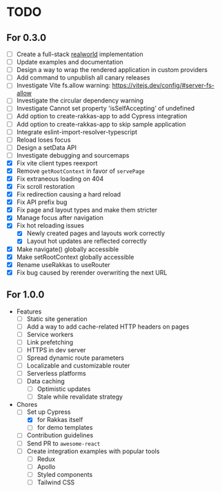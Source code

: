 # TODO

## For 0.3.0
- [ ] Create a full-stack [realworld](https://github.com/gothinkster/realworld) implementation
- [ ] Update examples and documentation
- [ ] Design a way to wrap the rendered application in custom providers
- [ ] Add command to unpublish all canary releases
- [ ] Investigate Vite fs.allow warning: https://vitejs.dev/config/#server-fs-allow
- [ ] Investigate the circular dependency warning
- [ ] Investigate Cannot set property 'isSelfAccepting' of undefined
- [ ] Add option to create-rakkas-app to add Cypress integration
- [ ] Add option to create-rakkas-app to skip sample application
- [ ] Integrate eslint-import-resolver-typescript
- [ ] Reload loses focus
- [ ] Design a setData API
- [ ] Investigate debugging and sourcemaps
- [x] Fix vite client types reexport
- [x] Remove `getRootContext` in favor of `servePage`
- [x] Fix extraneous loading on 404
- [x] Fix scroll restoration
- [x] Fix redirection causing a hard reload
- [x] Fix API prefix bug
- [x] Fix page and layout types and make them stricter
- [x] Manage focus after navigation
- [x] Fix hot reloading issues
  - [x] Newly created pages and layouts work correctly
  - [x] Layout hot updates are reflected correctly
- [x] Make navigate() globally accessible
- [x] Make setRootContext globally accessible
- [x] Rename useRakkas to useRouter
- [x] Fix bug caused by rerender overwriting the next URL

## For 1.0.0
- Features
  - [ ] Static site generation
  - [ ] Add a way to add cache-related HTTP headers on pages
  - [ ] Service workers
  - [ ] Link prefetching
  - [ ] HTTPS in dev server
  - [ ] Spread dynamic route parameters
  - [ ] Localizable and customizable router
  - [ ] Serverless platforms
  - [ ] Data caching
  	- [ ] Optimistic updates
  	- [ ] Stale while revalidate strategy
- Chores
  - [ ] Set up Cypress
    - [x] for Rakkas itself
    - [ ] for demo templates
  - [ ] Contribution guidelines
  - [ ] Send PR to `awesome-react`
  - [ ] Create integration examples with popular tools
    - [ ] Redux
    - [ ] Apollo
    - [ ] Styled components
    - [ ] Tailwind CSS
